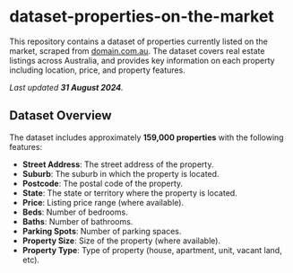 # dataset-properties-on-the-market
This repository contains a dataset of properties currently listed on the market, scraped from [domain.com.au](https://www.domain.com.au). The dataset covers real estate listings across Australia, and provides key information on each property including location, price, and property features.

_Last updated **31 August 2024**._

## Dataset Overview

The dataset includes approximately **159,000 properties** with the following features:

- **Street Address**: The street address of the property.
- **Suburb**: The suburb in which the property is located.
- **Postcode**: The postal code of the property.
- **State**: The state or territory where the property is located.
- **Price**: Listing price range (where available).
- **Beds**: Number of bedrooms.
- **Baths**: Number of bathrooms.
- **Parking Spots**: Number of parking spaces.
- **Property Size**: Size of the property (where available).
- **Property Type**: Type of property (house, apartment, unit, vacant land, etc).
